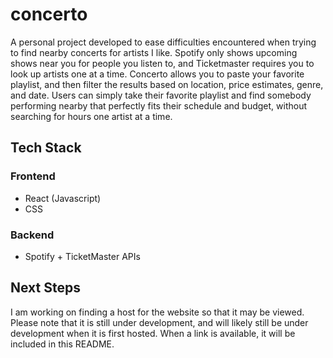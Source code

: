 # concerto
A personal project developed to ease difficulties encountered when trying to find nearby concerts for artists I like. Spotify only shows upcoming shows near you for people you listen to, and Ticketmaster requires you to look up artists one at a time. Concerto allows you to paste your favorite playlist, and then filter the results based on location, price estimates, genre, and date. Users can simply take their favorite playlist and find somebody performing nearby that perfectly fits their schedule and budget, without searching for hours one artist at a time.
## Tech Stack
### Frontend
- React (Javascript)
- CSS
### Backend
- Spotify + TicketMaster APIs
## Next Steps
I am working on finding a host for the website so that it may be viewed. Please note that it is still under development, and will likely still be under development when it is first hosted. When a link is available, it will be included in this README.
